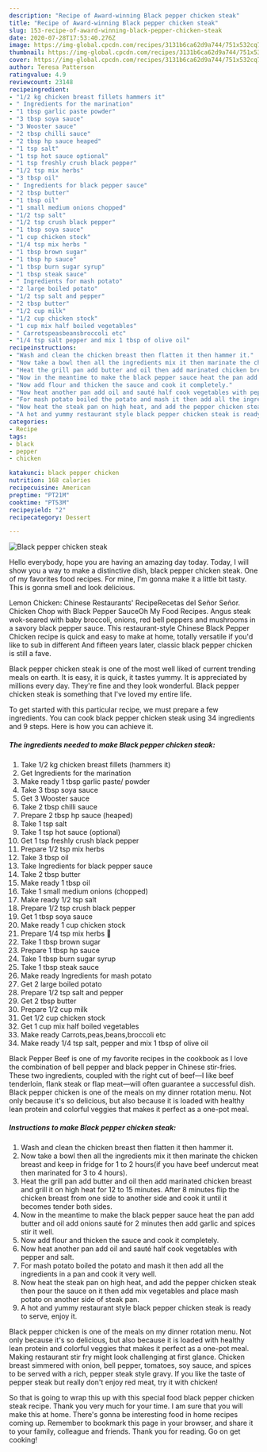 ```yaml
---
description: "Recipe of Award-winning Black pepper chicken steak"
title: "Recipe of Award-winning Black pepper chicken steak"
slug: 153-recipe-of-award-winning-black-pepper-chicken-steak
date: 2020-07-28T17:53:40.276Z
image: https://img-global.cpcdn.com/recipes/3131b6ca62d9a744/751x532cq70/black-pepper-chicken-steak-recipe-main-photo.jpg
thumbnail: https://img-global.cpcdn.com/recipes/3131b6ca62d9a744/751x532cq70/black-pepper-chicken-steak-recipe-main-photo.jpg
cover: https://img-global.cpcdn.com/recipes/3131b6ca62d9a744/751x532cq70/black-pepper-chicken-steak-recipe-main-photo.jpg
author: Teresa Patterson
ratingvalue: 4.9
reviewcount: 23148
recipeingredient:
- "1/2 kg chicken breast fillets hammers it"
- " Ingredients for the marination"
- "1 tbsp garlic paste powder"
- "3 tbsp soya sauce"
- "3 Wooster sauce"
- "2 tbsp chilli sauce"
- "2 tbsp hp sauce heaped"
- "1 tsp salt"
- "1 tsp hot sauce optional"
- "1 tsp freshly crush black pepper"
- "1/2 tsp mix herbs"
- "3 tbsp oil"
- " Ingredients for black pepper sauce"
- "2 tbsp butter"
- "1 tbsp oil"
- "1 small medium onions chopped"
- "1/2 tsp salt"
- "1/2 tsp crush black pepper"
- "1 tbsp soya sauce"
- "1 cup chicken stock"
- "1/4 tsp mix herbs "
- "1 tbsp brown sugar"
- "1 tbsp hp sauce"
- "1 tbsp burn sugar syrup"
- "1 tbsp steak sauce"
- " Ingredients for mash potato"
- "2 large boiled potato"
- "1/2 tsp salt and pepper"
- "2 tbsp butter"
- "1/2 cup milk"
- "1/2 cup chicken stock"
- "1 cup mix half boiled vegetables"
- " Carrotspeasbeansbroccoli etc"
- "1/4 tsp salt pepper and mix 1 tbsp of olive oil"
recipeinstructions:
- "Wash and clean the chicken breast then flatten it then hammer it."
- "Now take a bowl then all the ingredients mix it then marinate the chicken breast and keep in fridge for 1 to 2 hours(if you have beef undercut meat then marinated for 3 to 4 hours)."
- "Heat the grill pan add butter and oil then add marinated chicken breast and grill it on high heat for 12 to 15 minutes. After 8 minutes flip the chicken breast from one side to another side and cook it until it becomes tender both sides."
- "Now in the meantime to make the black pepper sauce heat the pan add butter and oil add onions sauté for 2 minutes then add garlic and spices stir it well."
- "Now add flour and thicken the sauce and cook it completely."
- "Now heat another pan add oil and sauté half cook vegetables with pepper and salt."
- "For mash potato boiled the potato and mash it then add all the ingredients in a pan and cook it very well."
- "Now heat the steak pan on high heat, and add the pepper chicken steak then pour the sauce on it then add mix vegetables and place mash potato on another side of steak pan."
- "A hot and yummy restaurant style black pepper chicken steak is ready to serve, enjoy it."
categories:
- Recipe
tags:
- black
- pepper
- chicken

katakunci: black pepper chicken 
nutrition: 168 calories
recipecuisine: American
preptime: "PT21M"
cooktime: "PT53M"
recipeyield: "2"
recipecategory: Dessert

---
```



![Black pepper chicken steak](https://img-global.cpcdn.com/recipes/3131b6ca62d9a744/751x532cq70/black-pepper-chicken-steak-recipe-main-photo.jpg)

Hello everybody, hope you are having an amazing day today. Today, I will show you a way to make a distinctive dish, black pepper chicken steak. One of my favorites food recipes. For mine, I'm gonna make it a little bit tasty. This is gonna smell and look delicious.

Lemon Chicken: Chinese Restaurants&#39; RecipeRecetas del Señor Señor. Chicken Chop with Black Pepper SauceOh My Food Recipes. Angus steak wok-seared with baby broccoli, onions, red bell peppers and mushrooms in a savory black pepper sauce. This restaurant-style Chinese Black Pepper Chicken recipe is quick and easy to make at home, totally versatile if you&#39;d like to sub in different And fifteen years later, classic black pepper chicken is still a fave.

Black pepper chicken steak is one of the most well liked of current trending meals on earth. It is easy, it is quick, it tastes yummy. It is appreciated by millions every day. They're fine and they look wonderful. Black pepper chicken steak is something that I've loved my entire life.


To get started with this particular recipe, we must prepare a few ingredients. You can cook black pepper chicken steak using 34 ingredients and 9 steps. Here is how you can achieve it.

<!--inarticleads1-->

##### The ingredients needed to make Black pepper chicken steak:

1. Take 1/2 kg chicken breast fillets (hammers it)
1. Get  Ingredients for the marination
1. Make ready 1 tbsp garlic paste/ powder
1. Take 3 tbsp soya sauce
1. Get 3 Wooster sauce
1. Take 2 tbsp chilli sauce
1. Prepare 2 tbsp hp sauce (heaped)
1. Take 1 tsp salt
1. Take 1 tsp hot sauce (optional)
1. Get 1 tsp freshly crush black pepper
1. Prepare 1/2 tsp mix herbs
1. Take 3 tbsp oil
1. Take  Ingredients for black pepper sauce
1. Take 2 tbsp butter
1. Make ready 1 tbsp oil
1. Take 1 small medium onions (chopped)
1. Make ready 1/2 tsp salt
1. Prepare 1/2 tsp crush black pepper
1. Get 1 tbsp soya sauce
1. Make ready 1 cup chicken stock
1. Prepare 1/4 tsp mix herbs 🌿
1. Take 1 tbsp brown sugar
1. Prepare 1 tbsp hp sauce
1. Take 1 tbsp burn sugar syrup
1. Take 1 tbsp steak sauce
1. Make ready  Ingredients for mash potato
1. Get 2 large boiled potato
1. Prepare 1/2 tsp salt and pepper
1. Get 2 tbsp butter
1. Prepare 1/2 cup milk
1. Get 1/2 cup chicken stock
1. Get 1 cup mix half boiled vegetables
1. Make ready  Carrots,peas,beans,broccoli etc
1. Make ready 1/4 tsp salt, pepper and mix 1 tbsp of olive oil


Black Pepper Beef is one of my favorite recipes in the cookbook as I love the combination of bell pepper and black pepper in Chinese stir-fries. These two ingredients, coupled with the right cut of beef—I like beef tenderloin, flank steak or flap meat—will often guarantee a successful dish. Black pepper chicken is one of the meals on my dinner rotation menu. Not only because it&#39;s so delicious, but also because it is loaded with healthy lean protein and colorful veggies that makes it perfect as a one-pot meal. 

<!--inarticleads2-->

##### Instructions to make Black pepper chicken steak:

1. Wash and clean the chicken breast then flatten it then hammer it.
1. Now take a bowl then all the ingredients mix it then marinate the chicken breast and keep in fridge for 1 to 2 hours(if you have beef undercut meat then marinated for 3 to 4 hours).
1. Heat the grill pan add butter and oil then add marinated chicken breast and grill it on high heat for 12 to 15 minutes. After 8 minutes flip the chicken breast from one side to another side and cook it until it becomes tender both sides.
1. Now in the meantime to make the black pepper sauce heat the pan add butter and oil add onions sauté for 2 minutes then add garlic and spices stir it well.
1. Now add flour and thicken the sauce and cook it completely.
1. Now heat another pan add oil and sauté half cook vegetables with pepper and salt.
1. For mash potato boiled the potato and mash it then add all the ingredients in a pan and cook it very well.
1. Now heat the steak pan on high heat, and add the pepper chicken steak then pour the sauce on it then add mix vegetables and place mash potato on another side of steak pan.
1. A hot and yummy restaurant style black pepper chicken steak is ready to serve, enjoy it.


Black pepper chicken is one of the meals on my dinner rotation menu. Not only because it&#39;s so delicious, but also because it is loaded with healthy lean protein and colorful veggies that makes it perfect as a one-pot meal. Making restaurant stir fry might look challenging at first glance. Chicken breast simmered with onion, bell pepper, tomatoes, soy sauce, and spices to be served with a rich, pepper steak style gravy. If you like the taste of pepper steak but really don&#39;t enjoy red meat, try it with chicken! 

So that is going to wrap this up with this special food black pepper chicken steak recipe. Thank you very much for your time. I am sure that you will make this at home. There's gonna be interesting food in home recipes coming up. Remember to bookmark this page in your browser, and share it to your family, colleague and friends. Thank you for reading. Go on get cooking!
